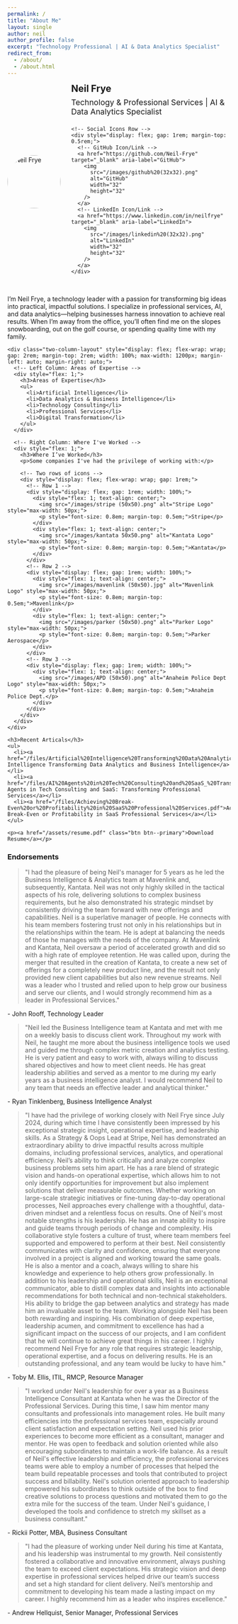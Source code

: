 ```yaml
---
permalink: /
title: "About Me"
layout: single
author: neil
author_profile: false
excerpt: "Technology Professional | AI & Data Analytics Specialist"
redirect_from: 
  - /about/
  - /about.html
---
```


<div style="display: flex; align-items: center; gap: 1.5rem; margin-bottom: 2rem;">
  <!-- Profile Image -->
  <img 
    src="/images/neil.JPG" 
    alt="Neil Frye" 
    style="
      border-radius: 50%; 
      width: 120px; 
      height: 120px; 
      object-fit: cover;
    "
  />

  <!-- Text/Links Column -->
  <div style="display: flex; flex-direction: column; gap: 0.5rem;">
    <h2 style="margin: 0;">Neil Frye</h2>
    <p style="margin: 0; font-size: 1.1rem;">
      Technology & Professional Services | AI & Data Analytics Specialist
    </p>
    
    <!-- Social Icons Row -->
    <div style="display: flex; gap: 1rem; margin-top: 0.5rem;">
      <!-- GitHub Icon/Link -->
      <a href="https://github.com/Neil-Frye" target="_blank" aria-label="GitHub">
        <img 
          src="/images/github%20(32x32).png" 
          alt="GitHub" 
          width="32" 
          height="32"
        />
      </a>
      <!-- LinkedIn Icon/Link -->
      <a href="https://www.linkedin.com/in/neilfrye" target="_blank" aria-label="LinkedIn">
        <img 
          src="/images/linkedin%20(32x32).png" 
          alt="LinkedIn" 
          width="32" 
          height="32"
        />
      </a>
    </div>
  </div>
</div>

<div class="content-row">
  <!-- Left Column -->
  <div class="main-left">
    <p>I’m Neil Frye, a technology leader with a passion for transforming big ideas into practical, impactful solutions. I specialize in professional services, AI, and data analytics—helping businesses harness innovation to achieve real results. When I’m away from the office, you’ll often find me on the slopes snowboarding, out on the golf course, or spending quality time with my family.</p>

    <div class="two-column-layout" style="display: flex; flex-wrap: wrap; gap: 2rem; margin-top: 2rem; width: 100%; max-width: 1200px; margin-left: auto; margin-right: auto;">
      <!-- Left Column: Areas of Expertise -->
      <div style="flex: 1;">
        <h3>Areas of Expertise</h3>
        <ul>
          <li>Artificial Intelligence</li>
          <li>Data Analytics & Business Intelligence</li>
          <li>Technology Consulting</li>
          <li>Professional Services</li>
          <li>Digital Transformation</li>
        </ul>
      </div>

      <!-- Right Column: Where I've Worked -->
      <div style="flex: 1;">
        <h3>Where I’ve Worked</h3>
        <p>Some companies I've had the privilege of working with:</p>

        <!-- Two rows of icons -->
        <div style="display: flex; flex-wrap: wrap; gap: 1rem;">
          <!-- Row 1 -->
          <div style="display: flex; gap: 1rem; width: 100%;">
            <div style="flex: 1; text-align: center;">
              <img src="/images/stripe (50x50).png" alt="Stripe Logo" style="max-width: 50px;">
              <p style="font-size: 0.8em; margin-top: 0.5em;">Stripe</p>
            </div>
            <div style="flex: 1; text-align: center;">
              <img src="/images/kantata 50x50.png" alt="Kantata Logo" style="max-width: 50px;">
              <p style="font-size: 0.8em; margin-top: 0.5em;">Kantata</p>
            </div>
          </div>
          <!-- Row 2 -->
          <div style="display: flex; gap: 1rem; width: 100%;">
            <div style="flex: 1; text-align: center;">
              <img src="/images/mavenlink (50x50).jpg" alt="Mavenlink Logo" style="max-width: 50px;">
              <p style="font-size: 0.8em; margin-top: 0.5em;">Mavenlink</p>
            </div>
            <div style="flex: 1; text-align: center;">
              <img src="/images/parker (50x50).png" alt="Parker Logo" style="max-width: 50px;">
              <p style="font-size: 0.8em; margin-top: 0.5em;">Parker Aerospace</p>
            </div>
          </div>
          <!-- Row 3 -->
          <div style="display: flex; gap: 1rem; width: 100%;">
            <div style="flex: 1; text-align: center;">
              <img src="/images/APD (50x50).png" alt="Anaheim Police Dept Logo" style="max-width: 50px;">
              <p style="font-size: 0.8em; margin-top: 0.5em;">Anaheim Police Dept.</p>
            </div>
          </div>
        </div>
      </div>
    </div>

    <h3>Recent Articals</h3>
    <ul>
      <li><a href="/files/Artificial%20Intelligence%20Transforming%20Data%20Analytics%20and%20Business%20Intelligence.pdf">Artificial Intelligence Transforming Data Analytics and Business Intelligence</a></li>
      <li><a href="/files/AI%20Agents%20in%20Tech%20Consulting%20and%20SaaS_%20Transforming%20Professional%20Services.pdf">AI Agents in Tech Consulting and SaaS: Transforming Professional Services</a></li>
      <li><a href="/files/Achieving%20Break-Even%20or%20Profitability%20in%20SaaS%20Professional%20Services.pdf">Achieving Break-Even or Profitability in SaaS Professional Services</a></li>
    </ul>

    <p><a href="/assets/resume.pdf" class="btn btn--primary">Download Resume</a></p>
  </div><!-- /.main-left -->

  <!-- Right Column (Endorsements / Carousel) -->
  <div class="endorsements-column">
    <h3>Endorsements</h3>
    <div class="swiper endorsements__carousel">
      <div class="swiper-wrapper">
        <div class="swiper-slide endorsement">
          <blockquote>"I had the pleasure of being Neil's manager for 5 years as he led the Business Intelligence & Analytics team at Mavenlink and, subsequently, Kantata. Neil was not only highly skilled in the tactical aspects of his role, delivering solutions to complex business requirements, but he also demonstrated his strategic mindset by consistently driving the team forward with new offerings and capabilities. Neil is a superlative manager of people. He connects with his team members fostering trust not only in his relationships but in the relationships within the team. He is adept at balancing the needs of those he manages with the needs of the company. At Mavenlink and Kantata, Neil oversaw a period of accelerated growth and did so with a high rate of employee retention. He was called upon, during the merger that resulted in the creation of Kantata, to create a new set of offerings for a completely new product line, and the result not only provided new client capabilities but also new revenue streams. Neil was a leader who I trusted and relied upon to help grow our business and serve our clients, and I would strongly recommend him as a leader in Professional Services."</blockquote>
          <p class="endorsement__author">- John Rooff, Technology Leader</p>
        </div>
        <div class="swiper-slide endorsement">
          <blockquote>"Neil led the Business Intelligence team at Kantata and met with me on a weekly basis to discuss client work. Throughout my work with Neil, he taught me more about the business intelligence tools we used and guided me through complex metric creation and analytics testing. He is very patient and easy to work with, always willing to discuss shared objectives and how to meet client needs. He has great leadership abilities and served as a mentor to me during my early years as a business intelligence analyst. I would recommend Neil to any team that needs an effective leader and analytical thinker."</blockquote>
          <p class="endorsement__author">- Ryan Tinklenberg, Business Intelligence Analyst</p>
        </div>
        <div class="swiper-slide endorsement">
          <blockquote>"I have had the privilege of working closely with Neil Frye since July 2024, during which time I have consistently been impressed by his exceptional strategic insight, operational expertise, and leadership skills. As a Strategy & Oops Lead at Stripe, Neil has demonstrated an extraordinary ability to drive impactful results across multiple domains, including professional services, analytics, and operational efficiency. Neil’s ability to think critically and analyze complex business problems sets him apart. He has a rare blend of strategic vision and hands-on operational expertise, which allows him to not only identify opportunities for improvement but also implement solutions that deliver measurable outcomes. Whether working on large-scale strategic initiatives or fine-tuning day-to-day operational processes, Neil approaches every challenge with a thoughtful, data-driven mindset and a relentless focus on results. One of Neil's most notable strengths is his leadership. He has an innate ability to inspire and guide teams through periods of change and complexity. His collaborative style fosters a culture of trust, where team members feel supported and empowered to perform at their best. Neil consistently communicates with clarity and confidence, ensuring that everyone involved in a project is aligned and working toward the same goals. He is also a mentor and a coach, always willing to share his knowledge and experience to help others grow professionally. In addition to his leadership and operational skills, Neil is an exceptional communicator, able to distill complex data and insights into actionable recommendations for both technical and non-technical stakeholders. His ability to bridge the gap between analytics and strategy has made him an invaluable asset to the team. Working alongside Neil has been both rewarding and inspiring. His combination of deep expertise, leadership acumen, and commitment to excellence has had a significant impact on the success of our projects, and I am confident that he will continue to achieve great things in his career. I highly recommend Neil Frye for any role that requires strategic leadership, operational expertise, and a focus on delivering results. He is an outstanding professional, and any team would be lucky to have him."</blockquote>
          <p class="endorsement__author">- Toby M. Ellis, ITIL, RMCP, Resource Manager</p>
        </div>
        <div class="swiper-slide endorsement">
          <blockquote>"I worked under Neil's leadership for over a year as a Business Intelligence Consultant at Kantata when he was the Director of the Professional Services. During this time, I saw him mentor many consultants and professionals into management roles. He built many efficiencies into the professional services team, especially around client satisfaction and expectation setting. Neil used his prior experiences to become more efficient as a consultant, manager and mentor. He was open to feedback and solution oriented while also encouraging subordinates to maintain a work-life balance. As a result of Neil's effective leadership and efficiency, the professional services teams were able to employ a number of processes that helped the team build repeatable processes and tools that contributed to project success and billability. Neil's solution oriented approach to leadership empowered his subordinates to think outside of the box to find creative solutions to process questions and motivated them to go the extra mile for the success of the team. Under Neil's guidance, I developed the tools and confidence to stretch my skillset as a business consultant."</blockquote>
          <p class="endorsement__author">- Rickii Potter, MBA, Business Consultant</p>
        </div>
        <div class="swiper-slide endorsement">
          <blockquote>"I had the pleasure of working under Neil during his time at Kantata, and his leadership was instrumental to my growth. Neil consistently fostered a collaborative and innovative environment, always pushing the team to exceed client expectations. His strategic vision and deep expertise in professional services helped drive our team’s success and set a high standard for client delivery. Neil’s mentorship and commitment to developing his team made a lasting impact on my career. I highly recommend him as a leader who inspires excellence."</blockquote>
          <p class="endorsement__author">- Andrew Hellquist, Senior Manager, Professional Services</p>
        </div>
      </div>
      <!-- Add navigation buttons -->
      <div class="swiper-button-next"></div>
      <div class="swiper-button-prev"></div>
      <!-- Add pagination -->
      <div class="swiper-pagination"></div>
    </div>
  </div><!-- /.endorsements-column -->
</div><!-- /.content-row -->
